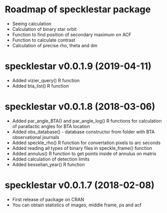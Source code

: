 # Roadmap of specklestar package

- Seeing calculation
- Calculation of binary star orbit
- Function to find position of secondary maximum on ACF
- Function to calculate contrast
- Calculation of precise rho, theta and dm

# specklestar v0.0.1.9 (2019-04-11)

* Added vizier_query() R function
* Added bta_list() R function

# specklestar v0.0.1.8 (2018-03-06)

* Added par_angle_BTA() and par_angle_log() R functions for
  calculation of parallactic angles for BTA location
* Added obs_database() - database constructor from folder with
  BTA observational journals
* Added speckle_rho() R function for convertation pixels to arc seconds
* Added reading all types of binary files in speckle_frame() function
* Added annulus() R function to get points inside of annulus on matrix
* Added calculation of detection limits
* Added besselian_year() R function

# specklestar v0.0.1.7 (2018-02-08)

* First release of package on CRAN
* You can obtain statistics of images, middle frame, ps and acf
